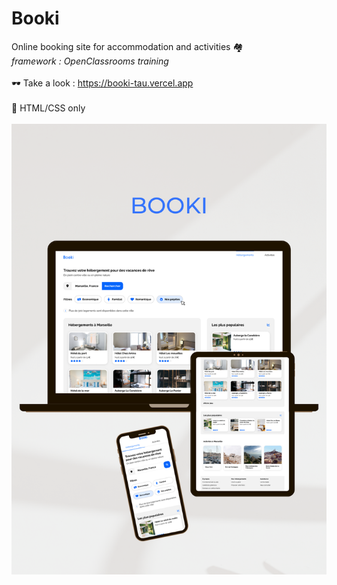 # Booki
 Online booking site for accommodation and activities 🏘<br>
_framework : OpenClassrooms training_ 
<br><br>
🕶 Take a look : https://booki-tau.vercel.app
<br><br>
🌌 HTML/CSS only
<br><br>
![alt text](/images/Booki-MockUp.png)
